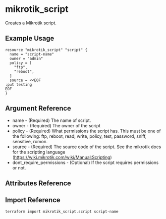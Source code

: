 # mikrotik_script

Creates a Mikrotik script.

## Example Usage

```hcl
resource "mikrotik_script" "script" {
  name = "script-name"
  owner = "admin"
  policy = [
    "ftp",
    "reboot",
  ]
  source = <<EOF
:put testing
EOF
}
```

## Argument Reference
* name - (Required) The name of script.
* owner - (Required) The owner of the script 
* policy - (Required) What permissions the script has. This must be one of the following: ftp, reboot, read, write, policy, test, password, sniff, sensitive, romon.
* source - (Required) The source code of the script. See the mikrotik docs for the scripting language (https://wiki.mikrotik.com/wiki/Manual:Scripting)
* dont_require_permissions - (Optional) If the script requires permissions or not.

## Attributes Reference

## Import Reference

```bash
terraform import mikrotik_script.script script-name
```

